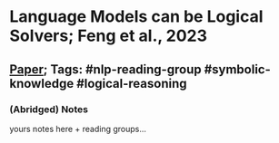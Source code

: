 # Language Models can be Logical Solvers; Feng et al., 2023

## [Paper](https://arxiv.org/abs/2311.06158); Tags: #nlp-reading-group #symbolic-knowledge #logical-reasoning

### (Abridged) Notes
yours notes here + reading groups...
